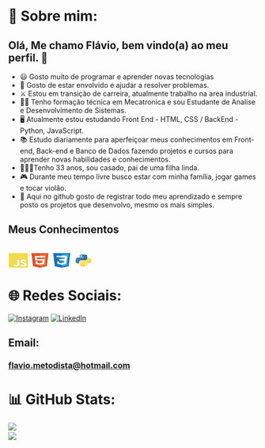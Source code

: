 # 💫 Sobre mim:
## Olá, Me chamo Flávio, bem vindo(a) ao meu perfil. 👋
- 😃 Gosto muito de programar e aprender novas tecnologias
- 🧐 Gosto de estar envolvido e ajudar a resolver problemas.
- ⚔ Estou em transição de carreira, atualmente trabalho na area industrial.
- 👨‍🎓 Tenho formação técnica em Mecatronica e sou Estudante de Analise e Desenvolvimento de Sistemas.
- 🖥 Atualmente estou estudando Front End - HTML, CSS / BackEnd - Python, JavaScript.
- 📚 Estudo diariamente para aperfeiçoar meus conhecimentos em Front-end, Back-end e Banco de Dados fazendo projetos e cursos para aprender novas habilidades e conhecimentos.
- 👨‍👩‍👧Tenho 33 anos, sou casado, pai de uma filha linda.
- 🎮 Durante meu tempo livre busco estar com minha família, jogar games e tocar violão.
- 💾 Aqui no github gosto de registrar todo meu aprendizado e sempre posto os projetos que desenvolvo, mesmo os mais simples.

## Meus Conhecimentos
<div style="display: inline_block"><br>
  <img align="center" alt="Rafa-Js" height="30" width="40" src="https://raw.githubusercontent.com/devicons/devicon/master/icons/javascript/javascript-plain.svg">
  <img align="center" alt="Rafa-HTML" height="30" width="40" src="https://raw.githubusercontent.com/devicons/devicon/master/icons/html5/html5-original.svg">
  <img align="center" alt="Rafa-CSS" height="30" width="40" src="https://raw.githubusercontent.com/devicons/devicon/master/icons/css3/css3-original.svg">
  <img align="center" alt="Rafa-Python" height="30" width="40" src="https://raw.githubusercontent.com/devicons/devicon/master/icons/python/python-original.svg">
</div>

# 🌐 Redes Sociais:
[![Instagram](https://img.shields.io/badge/Instagram-%23E4405F.svg?logo=Instagram&logoColor=white)](https://www.instagram.com/mecaflavio/) [![LinkedIn](https://img.shields.io/badge/LinkedIn-%230077B5.svg?logo=linkedin&logoColor=white)](https://www.linkedin.com/in/flavio-alves-pereira-435182114/)

## Email:
### flavio.metodista@hotmail.com

# 📊 GitHub Stats:
![](https://github-readme-stats.vercel.app/api/top-langs/?username=MecaFlavio&theme=dark&hide_border=false&include_all_commits=true&count_private=true&layout=compact)<br/>
![](https://github-readme-stats.vercel.app/api?username=MecaFlavio&theme=dark&hide_border=false&include_all_commits=true&count_private=true)


